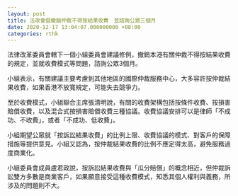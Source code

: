 ```yaml
---
layout: post
title: 法改會倡撤銷仲裁不得按結果收費　並諮詢公眾三個月
date: 2020-12-17 13:04:07.000000000 +08:00
categories: rthk
---
```


法律改革委員會轄下一個小組委員會建議修例，撤銷本港有關仲裁不得按結果收費的規定，並就收費模式等問題，諮詢公眾3個月。

小組表示，有關建議主要考慮到其他地區的國際仲裁服務中心，大多容許按仲裁結果收費，如果香港不放寬規定，可能失去競爭力。

至於收費模式，小組聯合主席張清明說，有關的收費架構包括按條件收費、按損害賠償收費，以及混合式按損害賠償收費三種協議。收費協議安排可以是律師「不成功、不收費」，或者「不成功、低收費」。

小組期望公眾就「按訴訟結果收費」的比例上限、收費協議的模式、對客戶的保障措施等提供意見。小組又認為，按仲裁結果收費的比例不應定得太高，避免服務過度商業化。

小組委員會成員盧君政說，按訴訟結果收費與「瓜分賠償」的概念相近，但仲裁訴訟雙方多數是商業客戶，如果願意接受這種收費模式，知悉其個人權利與義務，所涉及的問題則不大。
